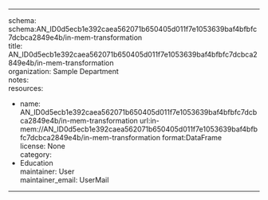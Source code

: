 


---  
schema: schema:AN_ID0d5ecb1e392caea562071b650405d011f7e1053639baf4bfbfc7dcbca2849e4b/in-mem-transformation  
title: AN_ID0d5ecb1e392caea562071b650405d011f7e1053639baf4bfbfc7dcbca2849e4b/in-mem-transformation  
organization: Sample Department  
notes:   
resources:  
- name: AN_ID0d5ecb1e392caea562071b650405d011f7e1053639baf4bfbfc7dcbca2849e4b/in-mem-transformation 
 url:in-mem://AN_ID0d5ecb1e392caea562071b650405d011f7e1053639baf4bfbfc7dcbca2849e4b/in-mem-transformation 
 format:DataFrame  
license: None  
category:
 - Education  
maintainer: User  
maintainer_email: UserMail  
---